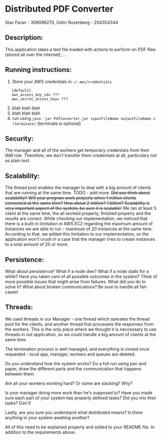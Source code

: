 Distributed PDF Converter
=========================
Stav Faran - 308096270, Oshri Rozenberg - 204354344

Description:
-----------
This application takes a text file loaded with actions to perform on PDF files (stored all over the internet), ...

Running instructions:
--------------------
1. Store your AWS credentials in `~/.aws/credentials`
```
   [default]
   aws_access_key_id= ???
   aws_secret_access_key= ???
```
2. blah blah blah
3. blah blah blah
4. run using `java -jar PdfConverter.jar inputFileName outputFileName n (terminate)` (terminate is optional)

Security:
---------
The manager and all of the workers get temporary credentials from their IAM role. Therefore, we don't transfer them credentials at all, particulary not as plain text.

Scalability:
------------
The thread pool enables the manager to deal with a big amount of clients that are running at the same time.
TODO - add more.
~~Did you think about scalability? Will your program work properly when 1 million clients connected at the same time? How about 2 million? 1 billion? Scalability is very important aspect of the system, be sure it is scalable!~~
We ran at least 5 client at the same time, the all worked properly, finished properly and the results are correct.
While checking our implementation, we noticed that there is a built-in limitation in AWS EC2 regarding the maximum amount of instances we are able to run - maximum of 20 instances at the same time. According to that, we added this limitation to our implementation, so the application won't crush in a case that the manager tries to create instances to a total amount of 20 or more.

Persistence:
------------
What about persistence? What if a node dies? What if a node stalls for a while? Have you taken care of all possible outcomes in the system? Think of more possible issues that might arise from failures. What did you do to solve it? What about broken communications? Be sure to handle all fail-cases!

Threads:
--------
We used threads in our Manager - one thread which operates the thread pool for the clients, and another thread that processes the responses from the workers. This is the only place where we thought it is neccessary to use threads in out application, so we could handle a big amount of clients at the same time.






The termination process is well managed, and everything is closed once requested - local app, manager, workers and queues are deleted.


Do you understand how the system works? Do a full run using pen and paper, draw the different parts and the communication that happens between them.






Are all your workers working hard? Or some are slacking? Why?


Is your manager doing more work than he's supposed to? Have you made sure each part of your system has properly defined tasks? Did you mix their tasks? Don't!


Lastly, are you sure you understand what distributed means? Is there anything in your system awaiting another?


All of this need to be explained properly and added to your README file. In addition to the requirements above.
